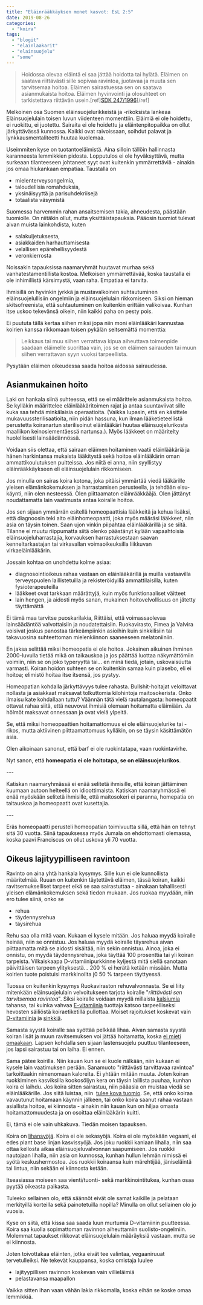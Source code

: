 ```yaml
---
title: "Eläinrääkkäyksen monet kasvot: EsL 2:5"
date: 2019-08-26
categories: 
  - "koira"
tags: 
  - "blogit"
  - "elainlaakarit"
  - "elainsuojelu"
  - "some"
---
```


> Hoidossa olevaa eläintä ei saa jättää hoidotta tai hylätä. Eläimen on saatava riittävästi sille sopivaa ravintoa, juotavaa ja muuta sen tarvitsemaa hoitoa. Eläimen sairastuessa sen on saatava asianmukaista hoitoa. Eläimen hyvinvointi ja olosuhteet on tarkistettava riittävän usein.\[ref\][SDK 247/1996](https://www.finlex.fi/fi/laki/ajantasa/1996/19960247#L2P5)\[/ref\]

<!--more-->

Melkoinen osa Suomen eläinsuojelurikkeistä ja -rikoksista lankeaa Eläinsuojelulain toisen luvun viidenteen momenttiin. Eläimiä ei ole hoidettu, ei ruokittu, ei juotettu. Sairaita ei ole hoidettu ja eläintenpitopaikka on ollut järkyttävässä kunnossa. Kaikki ovat raivoissaan, soihdut palavat ja lynkkausmentaliteetti huutaa kuolemaa.

Useimmiten kyse on tuotantoeläimistä. Aina silloin tällöin hallinnasta karanneesta lemmikkien pidosta. Lopputulos ei ole hyväksyttävä, mutta surkeaan tilanteeseen johtaneet syyt ovat kuitenkin ymmärrettäviä - ainakin jos omaa hiukankaan empatiaa. Taustalla on

- mielenterveysongelmia,
- taloudellisia romahduksia,
- yksinäisyyttä ja parisuhdekriisejä
- totaalista väsymistä

Suomessa harvemmin rahan ansaitsemisen takia, ahneudesta, päästään tuomiolle. On niitäkin ollut, mutta yksittäistapauksia. Pääosin tuomiot tulevat aivan muista lainkohdista, kuten

- salakuljetuksesta,
- asiakkaiden harhauttamisesta
- velallisen epärehellisyydestä
- veronkierrosta

Noissakin tapauksissa naamaryhmät huutavat murhaa sekä vanhatestamentillista kostoa. Melkoisen ymmärrettävää, koska taustalla ei ole inhimillistä kärsimystä, vaan raha. Empatiaa ei tarvita.

Ihmisillä on hyvinkin jyrkkä ja mustavalkoinen suhtautuminen eläinsuojelullisiin ongelmiin ja eläinsuojelulain rikkomiseen. Siksi on hieman skitsofreenista, että suhtautuminen on kuitenkin erittäin valikoivaa. Kunhan itse uskoo tekevänsä oikein, niin kaikki paha on pesty pois.

Ei puututa tällä kertaa siihen miksi jopa niin moni eläinlääkäri kannustaa koirien kanssa rikkomaan toisen pykälän seitsemättä momenttia:

> Leikkaus tai muu siihen verrattava kipua aiheuttava toimenpide saadaan eläimelle suorittaa vain, jos se on eläimen sairauden tai muun siihen verrattavan syyn vuoksi tarpeellista.

Pysytään eläimen oikeudessa saada hoitoa aidossa sairaudessa.

## Asianmukainen hoito

Laki on hankala siinä suhteessa, että se ei määrittele asianmukaista hoitoa. Se kylläkin määrittelee eläinlääkäritoimen rajat ja antaa suuntaviivat sille kuka saa tehdä minkälaisia operaatioita. (Vaikka lupasin, että en käsittele mukavuussterilisaatioita, niin pidän hassuna, kun ilman lääketieteellistä perustetta koiranartun sterilisoinut eläinlääkäri huutaa eläinsuojelurikosta maallikon keinosiementäessä nartunsa.). Myös lääkkeet on määritelty huolellisesti lainsäädännössä.

Voidaan siis olettaa, että sairaan eläimen hoitaminen vaatii eläinlääkäriä ja hänen harkintansa mukaista lääkitystä sekä hoitoa eläinlääkärin oman ammattikoulutuksen puitteissa. Jos niitä ei anna, niin syyllistyy eläinrääkkäykseen eli eläinsuojelulain rikkomiseen.

Jos minulla on sairas koira kotona, joka pitäisi ymmärtää viedä lääkärille yleisen elämänkokemuksen ja harrastamisen perusteella, ja tehdään elsu-käynti, niin olen nesteessä. Olen piittaamaton eläinrääkkääjä. Olen jättänyt noudattamatta lain vaatimusta antaa koiralle hoitoa.

Jos sen sijaan ymmärrän esitellä homeopaattisia lääkkeitä ja kehua lisäksi, että diagnoosin teki aito eläinhomeopaatti, joka myös määräsi lääkkeet, niin asia on täysin toinen. Saan ujon vinkin piipahtaa eläinlääkärillä ja se siitä. Tilanne ei muutu riippumatta siitä olenko päästänyt kylään vapaahtoisia eläinsuojeluharrastajia, korvauksen harrastuksestaan saavan kenneltarkastajan tai virkavallan voimaoikeuksilla liikkuvan virkaeläinlääkärin.

Jossain kohtaa on unohdettu kolme asiaa:

- diagnosointioikeus rahaa vastaan on eläinlääkärillä ja muilla vastaavilla terveyspuolen laillistetuilla ja rekisteröidyillä ammattilaisilla, kuten fysioterapeuteilla
- lääkkeet ovat tarkkaan määrättyjä, kuin myös funktionaaliset väitteet
- lain hengen, ja aidosti myös sanan, mukainen hoitovelvollisuus on jätetty täyttämättä

Ei tämä maa tarvitse puoskarilakia, Riittäisi, että voimassaolevaa lainsäädäntöä valvottaisiin ja noudatettaisiin. Ruokavirasto, Fimea ja Valvira voisivat joskus panostaa tärkeämpiinkin asioihin kuin sinkkilisiin tai takavuosina suhteettoman mielenkiinnon saaneeseen melatoniiniin.

En jaksa selittää miksi homeopatia ei ole hoitoa. Jokainen aikuinen ihminen 2000-luvulla tietää mikä on taikauskoa ja jos päättää luottaa näkymättömiin voimiin, niin se on joko typeryyttä tai... en minä tiedä, jotain, uskovaisúutta varmasti. Koiran hoidon suhteen se on kuitenkin samaa kuin plasebo, eli ei hoitoa; elimistö hoitaa itse itsensä, jos pystyy.

Homeopatian kohdalla järkyttävyys tulee rahasta. Bullshit-hoitajat veloittavat nollasta ja asiakkaat maksavat tolkuttomia kilohintoja maitosokerista. Onko ilmaisu kate kohdallaan tuttu? Väännän tätä vielä rautalangasta: homeopaatit ottavat rahaa siitä, että neuvovat ihmisiä olemaan hoitamatta eläimiään. Ja hölmöt maksavat onnessaan ja ovat vielä ylpeitä.

Se, että miksi homeopaattien hoitamattomuus ei ole eläinsuojelurike tai -rikos, mutta aktiivinen piittaamattomuus kylläkin, on se täysin käsittämätön asia.

Olen aikoinaan sanonut, että barf ei ole ruokintatapa, vaan ruokintavirhe.

Nyt sanon, että **homeopatia ei ole hoitotapa, se on eläinsuojelurikos**.

\---

Katiskan naamaryhmässä ei enää selitetä ihmisille, että koiran jättäminen kuumaan autoon helteellä on idioottimaista. Katiskan naamaryhmässä ei enää myöskään selitetä ihmisille, että maitosokeri ei paranna, homepatia on taitauskoa ja homeopaatit ovat kusettajia.

\---

Eräs homeopaatti perusteli homeopatian toimivuutta sillä, että hän on tehnyt sitä 30 vuotta. Siinä tapauksessa myös Jumala on ehdottomasti olemassa, koska paavi Franciscus on ollut uskova yli 70 vuotta.

## Oikeus lajityypilliseen ravintoon

Ravinto on aina yhtä hankala kysymys. Sille kun ei ole kunnollista määritelmää. Ruuan on kuitenkin täytettävä eläimen, tässä koiran, kaikki ravitsemukselliset tarpeet eikä se saa sairastuttaa - ainakaan tahallisesti yleisen elämänkokemuksen sekä tiedon mukaan. Jos ruokaa myydään, niin ero tulee siinä, onko se

- rehua
- täydennysrehua
- täysirehua

Rehu saa olla mitä vaan. Kukaan ei kysele mitään. Jos haluaa myydä koiralle heinää, niin se onnistuu. Jos haluaa myydä koiralle täysrehua aivan piittaamatta mitä se aidosti sisältää, niin sekin onnistuu. Ainoa, joka ei onnistu, on myydä täydennysrehua, joka täyttää 100 prosenttia tai yli koiran tarpeista. Vilkaiskaapa D-vitamiinipurkkinne kyljestä mitä siellä sanotaan päivittäisen tarpeen ylityksestä... 200 % ei herätä ketään missään. Mutta koirien tuote poistuisi markkinoilta j0 50 % tarpeen täyttyessä.

Tuossa on kuitenkin kysymys Ruokaviraston rehuvalvonnasta. Se ei liity mitenkään eläinsuojelulain velvoitukseen tarjota koiralle "_riittävästi sen tarvitsemaa ravintoa_". Siksi koiralle voidaan myydä millaista [kalsiumia](https://www.katiska.eu/tieto/ruoka/mita-kalkkia-koiralle-kannattaa-antaa/) tahansa, tai kuinka vahvaa [E-vitamiinia](https://www.katiska.eu/tieto/koira-tarve-vitamiini/e-vitamiini-ja-koira/) tuottaja katsoo tarpeelliseksi hevosten säiliöstä koiraetiketillä pullottaa. Moiset rajoitukset koskevat vain [D-vitamiinia](https://www.katiska.eu/tieto/lisaravinteiden-annostus/d-vitamiinit-koiralle-kooste/) ja [sinkkiä](https://www.katiska.eu/tieto/koira-tarve-mineraali/sinkki-valokeilassa/).

Samasta syystä koiralle saa syöttää pelkkää lihaa. Aivan samasta syystä koiran lisät ja muun ravitsemuksen voi jättää hoitamatta, koska [ei mieti omaakaan](https://www.katiska.eu/tieto/ihan-sekalaista/valinpitamattomyys-on-kaunista/). Lapsen kohdalla sen sijaan lastensuojelu puuttuu tilanteeseen, jos lapsi sairastuu tai on laiha. Ei ennen.

Sama pätee koirilla. Niin kauan kun se ei kuole nälkään, niin kukaan ei kysele lain vaatimuksen perään. Sanamuoto "riittävästi tarvittavaa ravintoa" tarkoittaakin nimenomaan kaloreita. Ei yhtään mitään muuta. Joten koiran ruokkiminen kasviksilla kookosöljyn kera on täysin laillista puuhaa, kunhan koira ei laihdu. Jos koira sitten sairastuu, niin pääasia on muistaa viedä se eläinlääkärille. Jos siitä luistaa, niin  [tulee kova tuomio](https://foorumi.katiska.eu/t/kissa-litki-glykolia-ja-kuoli-omistajille-ehdollista-vankeutta/964). Se, että onko koiraa vavautunut hoitamaan käynnin jälkeen, tai onko koira saanut rahaa vastaan asiallista hoitoa, ei kiinnosta - ainakin niin kauan kun on hiljaa omasta hoitamattomuudesta ja on osoittaa eläinlääkärin kuitti.

Ei, tämä ei ole vain uhkakuva. Tiedän moisen tapauksen.

Koira on [lihansyöjä](https://www.katiska.eu/tieto/koira-syominen-yleinen/koira-on-lihansyoja/). Koira ei ole sekasyöjä. Koira ei ole myöskään vegaani, ei edes plant base linjan kasvissyöjä. Jos joku ruokkii kaniaan lihalla, niin saa ottaa kellosta aikaa eläinsuojeluvalvonnan saapumiseen. Jos ruokkii nautojaan lihalla, niin asia on kunnossa, kunhan hullun lehmän nimissä ei syötä keskushermostoa. Jos ruokkii koiraansa kuin märehtijää, jäniseläintä tai lintua, niin sekään ei kiinnosta ketään.

Itseasiassa moiseen saa vienti/tuonti- sekä markkinointitukea, kunhan osaa pyytää oikeasta paikasta.

Tuleeko sellainen olo, että säännöt eivät ole samat kaikille ja pelataan merkityillä korteilla sekä painotetuilla nopilla? Minulla on ollut sellainen olo jo vuosia.

Kyse on siitä, että kissa saa saada luun murtumia D-vitamiinin puutteessa. Koira saa kuolla sopimattoman ravinnon aiheuttamiin suolisto-ongelmiin. Molemmat tapaukset rikkovat eläinsuojelulain määräyksiä vastaan. mutta se ei kiinnosta.

Joten toivottakaa eläinten, jotka eivät tee valintaa, vegaaniruuat tervetulleiksi. Ne tekevät kauppansa, koska omistaja luulee

- lajityypillisen ravinnon koskevan vain villieläimiä
- pelastavansa maapallon

Vaikka sitten ihan vaan vähän lakia rikkomalla, koska eihän se koske omaa lemmikkiä.
